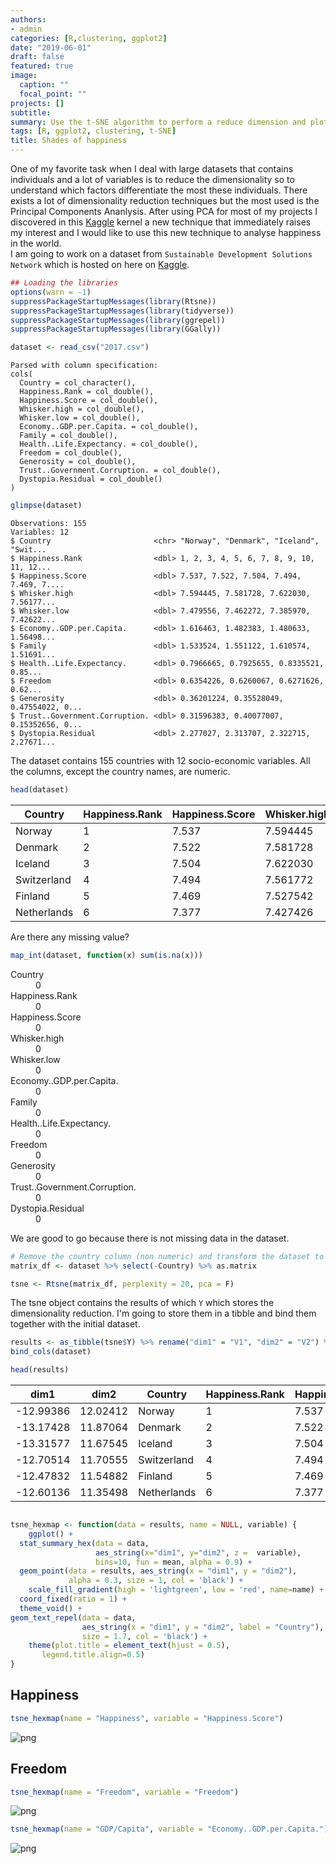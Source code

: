 ```yaml
---
authors:
- admin
categories: [R,clustering, ggplot2]
date: "2019-06-01"
draft: false
featured: true
image:
  caption: ""
  focal_point: ""
projects: []
subtitle: 
summary: Use the t-SNE algorithm to perform a reduce dimension and plot the countries in a 2D hexmap
tags: [R, ggplot2, clustering, t-SNE]
title: Shades of happiness
---
```


One of my favorite task when I deal with large datasets that contains individuals and a lot of variables is to reduce the dimensionality so to understand which factors differentiate the most these individuals. There exists a lot of dimensionality reduction techniques but the most used is the Principal Components Ananlysis. After using PCA for most of my projects I discovered in this [Kaggle](https://www.kaggle.com/cherzy/spatial-representation-and-dim-reduction-t-sne) kernel a new technique that immediately raises my interest and I would like to use this new technique to analyse happiness in the world.  
I am going to work on a dataset from `Sustainable Development Solutions Network` which is hosted on here on [Kaggle](https://www.kaggle.com/unsdsn/world-happiness/downloads/world-happiness-report.zip/2). 

```R
## Loading the libraries
options(warn = -1)
suppressPackageStartupMessages(library(Rtsne))
suppressPackageStartupMessages(library(tidyverse))
suppressPackageStartupMessages(library(ggrepel))
suppressPackageStartupMessages(library(GGally))
```


```R
dataset <- read_csv("2017.csv")
```

    Parsed with column specification:
    cols(
      Country = col_character(),
      Happiness.Rank = col_double(),
      Happiness.Score = col_double(),
      Whisker.high = col_double(),
      Whisker.low = col_double(),
      Economy..GDP.per.Capita. = col_double(),
      Family = col_double(),
      Health..Life.Expectancy. = col_double(),
      Freedom = col_double(),
      Generosity = col_double(),
      Trust..Government.Corruption. = col_double(),
      Dystopia.Residual = col_double()
    )
    


```R
glimpse(dataset)
```

    Observations: 155
    Variables: 12
    $ Country                       <chr> "Norway", "Denmark", "Iceland", "Swit...
    $ Happiness.Rank                <dbl> 1, 2, 3, 4, 5, 6, 7, 8, 9, 10, 11, 12...
    $ Happiness.Score               <dbl> 7.537, 7.522, 7.504, 7.494, 7.469, 7....
    $ Whisker.high                  <dbl> 7.594445, 7.581728, 7.622030, 7.56177...
    $ Whisker.low                   <dbl> 7.479556, 7.462272, 7.385970, 7.42622...
    $ Economy..GDP.per.Capita.      <dbl> 1.616463, 1.482383, 1.480633, 1.56498...
    $ Family                        <dbl> 1.533524, 1.551122, 1.610574, 1.51691...
    $ Health..Life.Expectancy.      <dbl> 0.7966665, 0.7925655, 0.8335521, 0.85...
    $ Freedom                       <dbl> 0.6354226, 0.6260067, 0.6271626, 0.62...
    $ Generosity                    <dbl> 0.36201224, 0.35528049, 0.47554022, 0...
    $ Trust..Government.Corruption. <dbl> 0.31596383, 0.40077007, 0.15352656, 0...
    $ Dystopia.Residual             <dbl> 2.277027, 2.313707, 2.322715, 2.27671...
    

The dataset contains 155 countries with 12 socio-economic variables. All the columns, except the country names, are numeric.


```R
head(dataset)
```


<table>
<thead><tr><th scope=col>Country</th><th scope=col>Happiness.Rank</th><th scope=col>Happiness.Score</th><th scope=col>Whisker.high</th><th scope=col>Whisker.low</th><th scope=col>Economy..GDP.per.Capita.</th><th scope=col>Family</th><th scope=col>Health..Life.Expectancy.</th><th scope=col>Freedom</th><th scope=col>Generosity</th><th scope=col>Trust..Government.Corruption.</th><th scope=col>Dystopia.Residual</th></tr></thead>
<tbody>
	<tr><td>Norway     </td><td>1          </td><td>7.537      </td><td>7.594445   </td><td>7.479556   </td><td>1.616463   </td><td>1.533524   </td><td>0.7966665  </td><td>0.6354226  </td><td>0.3620122  </td><td>0.3159638  </td><td>2.277027   </td></tr>
	<tr><td>Denmark    </td><td>2          </td><td>7.522      </td><td>7.581728   </td><td>7.462272   </td><td>1.482383   </td><td>1.551122   </td><td>0.7925655  </td><td>0.6260067  </td><td>0.3552805  </td><td>0.4007701  </td><td>2.313707   </td></tr>
	<tr><td>Iceland    </td><td>3          </td><td>7.504      </td><td>7.622030   </td><td>7.385970   </td><td>1.480633   </td><td>1.610574   </td><td>0.8335521  </td><td>0.6271626  </td><td>0.4755402  </td><td>0.1535266  </td><td>2.322715   </td></tr>
	<tr><td>Switzerland</td><td>4          </td><td>7.494      </td><td>7.561772   </td><td>7.426227   </td><td>1.564980   </td><td>1.516912   </td><td>0.8581313  </td><td>0.6200706  </td><td>0.2905493  </td><td>0.3670073  </td><td>2.276716   </td></tr>
	<tr><td>Finland    </td><td>5          </td><td>7.469      </td><td>7.527542   </td><td>7.410458   </td><td>1.443572   </td><td>1.540247   </td><td>0.8091577  </td><td>0.6179509  </td><td>0.2454828  </td><td>0.3826115  </td><td>2.430182   </td></tr>
	<tr><td>Netherlands</td><td>6          </td><td>7.377      </td><td>7.427426   </td><td>7.326574   </td><td>1.503945   </td><td>1.428939   </td><td>0.8106961  </td><td>0.5853845  </td><td>0.4704898  </td><td>0.2826618  </td><td>2.294804   </td></tr>
</tbody>
</table>



Are there any missing value?


```R
map_int(dataset, function(x) sum(is.na(x)))
```


<dl class=dl-horizontal>
	<dt>Country</dt>
		<dd>0</dd>
	<dt>Happiness.Rank</dt>
		<dd>0</dd>
	<dt>Happiness.Score</dt>
		<dd>0</dd>
	<dt>Whisker.high</dt>
		<dd>0</dd>
	<dt>Whisker.low</dt>
		<dd>0</dd>
	<dt>Economy..GDP.per.Capita.</dt>
		<dd>0</dd>
	<dt>Family</dt>
		<dd>0</dd>
	<dt>Health..Life.Expectancy.</dt>
		<dd>0</dd>
	<dt>Freedom</dt>
		<dd>0</dd>
	<dt>Generosity</dt>
		<dd>0</dd>
	<dt>Trust..Government.Corruption.</dt>
		<dd>0</dd>
	<dt>Dystopia.Residual</dt>
		<dd>0</dd>
</dl>



We are good to go because there is not missing data in the dataset.


```R
# Remove the country column (non numeric) and transform the dataset to matrix
matrix_df <- dataset %>% select(-Country) %>% as.matrix
```


```R
tsne <- Rtsne(matrix_df, perplexity = 20, pca = F)
```

The tsne object contains the results of which `Y` which stores the dimensionality reduction. I'm going to store them in a tibble and bind them together with the initial dataset.


```R
results <- as_tibble(tsne$Y) %>% rename("dim1" = "V1", "dim2" = "V2") %>%
bind_cols(dataset)
```


```R
head(results)
```


<table>
<thead><tr><th scope=col>dim1</th><th scope=col>dim2</th><th scope=col>Country</th><th scope=col>Happiness.Rank</th><th scope=col>Happiness.Score</th><th scope=col>Whisker.high</th><th scope=col>Whisker.low</th><th scope=col>Economy..GDP.per.Capita.</th><th scope=col>Family</th><th scope=col>Health..Life.Expectancy.</th><th scope=col>Freedom</th><th scope=col>Generosity</th><th scope=col>Trust..Government.Corruption.</th><th scope=col>Dystopia.Residual</th></tr></thead>
<tbody>
	<tr><td>-12.99386  </td><td>12.02412   </td><td>Norway     </td><td>1          </td><td>7.537      </td><td>7.594445   </td><td>7.479556   </td><td>1.616463   </td><td>1.533524   </td><td>0.7966665  </td><td>0.6354226  </td><td>0.3620122  </td><td>0.3159638  </td><td>2.277027   </td></tr>
	<tr><td>-13.17428  </td><td>11.87064   </td><td>Denmark    </td><td>2          </td><td>7.522      </td><td>7.581728   </td><td>7.462272   </td><td>1.482383   </td><td>1.551122   </td><td>0.7925655  </td><td>0.6260067  </td><td>0.3552805  </td><td>0.4007701  </td><td>2.313707   </td></tr>
	<tr><td>-13.31577  </td><td>11.67545   </td><td>Iceland    </td><td>3          </td><td>7.504      </td><td>7.622030   </td><td>7.385970   </td><td>1.480633   </td><td>1.610574   </td><td>0.8335521  </td><td>0.6271626  </td><td>0.4755402  </td><td>0.1535266  </td><td>2.322715   </td></tr>
	<tr><td>-12.70514  </td><td>11.70555   </td><td>Switzerland</td><td>4          </td><td>7.494      </td><td>7.561772   </td><td>7.426227   </td><td>1.564980   </td><td>1.516912   </td><td>0.8581313  </td><td>0.6200706  </td><td>0.2905493  </td><td>0.3670073  </td><td>2.276716   </td></tr>
	<tr><td>-12.47832  </td><td>11.54882   </td><td>Finland    </td><td>5          </td><td>7.469      </td><td>7.527542   </td><td>7.410458   </td><td>1.443572   </td><td>1.540247   </td><td>0.8091577  </td><td>0.6179509  </td><td>0.2454828  </td><td>0.3826115  </td><td>2.430182   </td></tr>
	<tr><td>-12.60136  </td><td>11.35498   </td><td>Netherlands</td><td>6          </td><td>7.377      </td><td>7.427426   </td><td>7.326574   </td><td>1.503945   </td><td>1.428939   </td><td>0.8106961  </td><td>0.5853845  </td><td>0.4704898  </td><td>0.2826618  </td><td>2.294804   </td></tr>
</tbody>
</table>




```R

```


```R
tsne_hexmap <- function(data = results, name = NULL, variable) {
    ggplot() +
  stat_summary_hex(data = data, 
                   aes_string(x="dim1", y="dim2", z =  variable), 
                   bins=10, fun = mean, alpha = 0.9) +
  geom_point(data = results, aes_string(x = "dim1", y = "dim2"), 
             alpha = 0.3, size = 1, col = 'black') +
    scale_fill_gradient(high = 'lightgreen', low = 'red', name=name) +
  coord_fixed(ratio = 1) +
  theme_void() +
geom_text_repel(data = data, 
                aes_string(x = "dim1", y = "dim2", label = "Country"), 
                size = 1.7, col = 'black') +
    theme(plot.title = element_text(hjust = 0.5),
       legend.title.align=0.5)
}
```

## Happiness


```R
tsne_hexmap(name = "Happiness", variable = "Happiness.Score")
```


![png](output_17_0.png)


## Freedom


```R
tsne_hexmap(name = "Freedom", variable = "Freedom")
```


![png](output_19_0.png)



```R
tsne_hexmap(name = "GDP/Capita", variable = "Economy..GDP.per.Capita.")
```


![png](output_20_0.png)

